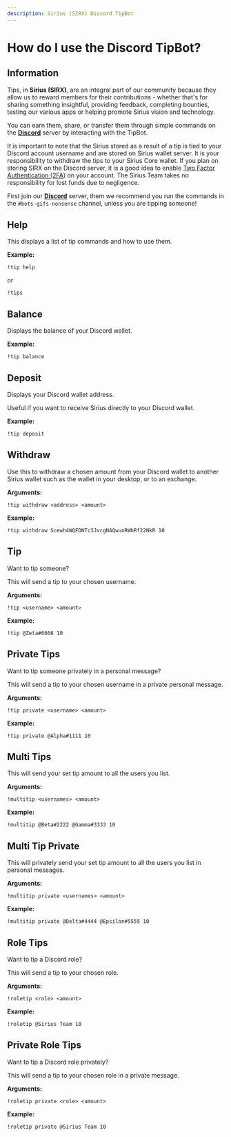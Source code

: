 ```yaml
---
description: Sirius (SIRX) Discord TipBot
---
```


# How do I use the Discord TipBot?

## Information

Tips, in **Sirius \(SIRX\)**, are an integral part of our community because they allow us to reward members for their contributions - whether that's for sharing something insightful, providing feedback, completing bounties, testing our various apps or helping promote Sirius vision and technology.

You can earn them, share, or transfer them through simple commands on the [**Discord**](https://discord.getsirius.io/) server by interacting with the TipBot.

It is important to note that the Sirius stored as a result of a tip is tied to your Discord account username and are stored on Sirius wallet server. It is your responsibility to withdraw the tips to your Sirius Core wallet. If you plan on storing SIRX on the Discord server, it is a good idea to enable [Two Factor Authentication \(2FA\)](https://authy.com) on your account. The Sirius Team takes no responsibility for lost funds due to negligence.

First join our [**Discord**](https://discord.getsirius.io) server, them we recommend you run the commands in the `#bots-gifs-nonsense` channel, unless you are tipping someone!

## Help

This displays a list of tip commands and how to use them.

**Example:**

```text
!tip help
```

or

```text
!tips
```

## Balance

Displays the balance of your Discord wallet.

**Example:**

```text
!tip balance
```

## Deposit

Displays your Discord wallet address.

Useful if you want to receive Sirius directly to your Discord wallet.

**Example:**

```text
!tip deposit
```

## Withdraw

Use this to withdraw a chosen amount from your Discord wallet to another Sirius wallet such as the wallet in your desktop, or to an exchange.

**Arguments:**

```text
!tip withdraw <address> <amount>
```

**Example:**

```text
!tip withdraw Scewh4WQFDNTc3JvcgNAQwuoRWbRf22NkR 10
```

## Tip

Want to tip someone?

This will send a tip to your chosen username.

**Arguments:**

```text
!tip <username> <amount>
```

**Example:**

```text
!tip @Zeta#6666 10
```

## Private Tips

Want to tip someone privately in a personal message?

This will send a tip to your chosen username in a private personal message.

**Arguments:**

```text
!tip private <username> <amount>
```

**Example:**

```text
!tip private @Alpha#1111 10
```

## Multi Tips

This will send your set tip amount to all the users you list.

**Arguments:**

```text
!multitip <usernames> <amount>
```

**Example:**

```text
!multitip @Beta#2222 @Gamma#3333 10
```

## Multi Tip Private

This will privately send your set tip amount to all the users you list in personal messages.

**Arguments:**

```text
!multitip private <usernames> <amount>
```

**Example:**

```text
!multitip private @Delta#4444 @Epsilon#5555 10
```

## Role Tips

Want to tip a Discord role?

This will send a tip to your chosen role.

**Arguments:**

```text
!roletip <role> <amount>
```

**Example:**

```text
!roletip @Sirius Team 10
```

## Private Role Tips

Want to tip a Discord role privately?

This will send a tip to your chosen role in a private message.

**Arguments:**

```text
!roletip private <role> <amount>
```

**Example:**

```text
!roletip private @Sirius Team 10
```



